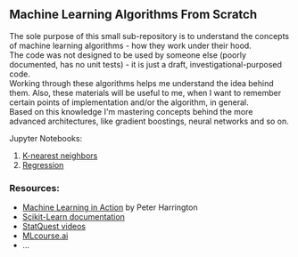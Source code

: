 ## Machine Learning Algorithms From Scratch

The sole purpose of this small sub-repository is to understand the concepts of machine learning algorithms - how they work under their hood. </br>
The code was not designed to be used by someone else (poorly documented, has no unit tests) - it is just a draft, investigational-purposed code. </br>
Working through these algorithms helps me understand the idea behind them. Also, these materials will be useful to me, when I want to remember certain points of implementation and/or the algorithm, in general.</br>
Based on this knowledge I'm mastering concepts behind the more advanced architectures, like gradient boostings, neural networks and so on.

Jupyter Notebooks:
1. [K-nearest neighbors](https://nbviewer.org/github/Extremesarova/experiments/blob/main/ml_from_scratch/knn/knn_iris.ipynb)
2. [Regression](https://nbviewer.org/github/Extremesarova/experiments/blob/main/ml_from_scratch/linear_regression/lr_comparison.ipynb)

### Resources:
 - [Machine Learning in Action](https://www.manning.com/books/machine-learning-in-action) by Peter Harrington
 - [Scikit-Learn documentation](https://scikit-learn.org/stable/)
 - [StatQuest videos](https://www.youtube.com/channel/UCtYLUTtgS3k1Fg4y5tAhLbw)
 - [MLcourse.ai](https://mlcourse.ai/)
 - ...